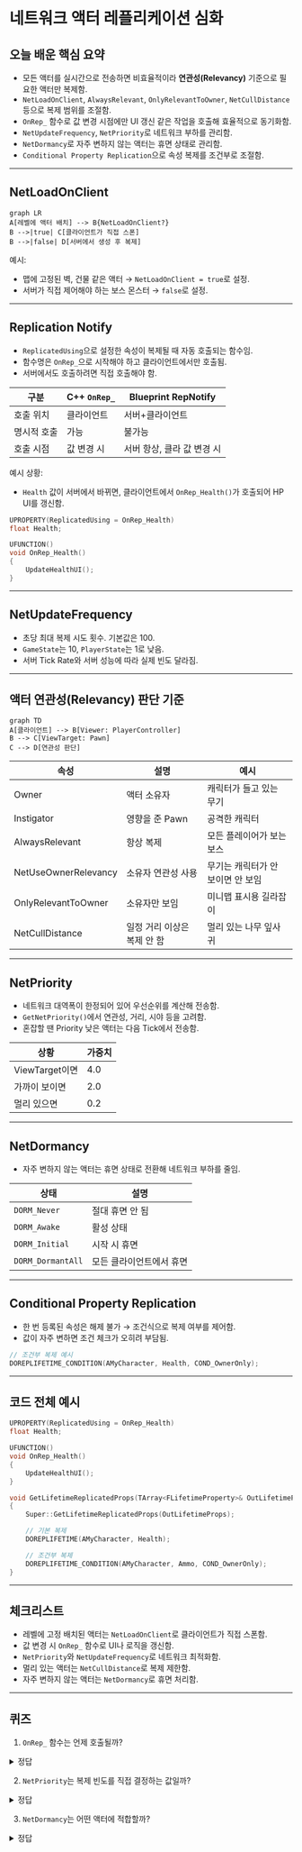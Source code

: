 # 네트워크 액터 레플리케이션 심화

## 오늘 배운 핵심 요약

* 모든 액터를 실시간으로 전송하면 비효율적이라 **연관성(Relevancy)** 기준으로 필요한 액터만 복제함.
* `NetLoadOnClient`, `AlwaysRelevant`, `OnlyRelevantToOwner`, `NetCullDistance` 등으로 복제 범위를 조절함.
* `OnRep_` 함수로 값 변경 시점에만 UI 갱신 같은 작업을 호출해 효율적으로 동기화함.
* `NetUpdateFrequency`, `NetPriority`로 네트워크 부하를 관리함.
* `NetDormancy`로 자주 변하지 않는 액터는 휴면 상태로 관리함.
* `Conditional Property Replication`으로 속성 복제를 조건부로 조절함.

---

## NetLoadOnClient

```mermaid
graph LR
A[레벨에 액터 배치] --> B{NetLoadOnClient?}
B -->|true| C[클라이언트가 직접 스폰]
B -->|false| D[서버에서 생성 후 복제]
```

예시:

* 맵에 고정된 벽, 건물 같은 액터 → `NetLoadOnClient = true`로 설정.
* 서버가 직접 제어해야 하는 보스 몬스터 → `false`로 설정.

---

## Replication Notify

* `ReplicatedUsing`으로 설정한 속성이 복제될 때 자동 호출되는 함수임.
* 함수명은 `OnRep_`으로 시작해야 하고 클라이언트에서만 호출됨.
* 서버에서도 호출하려면 직접 호출해야 함.

| 구분     | C++ `OnRep_` | Blueprint RepNotify |
| ------ | ------------ | ------------------- |
| 호출 위치  | 클라이언트        | 서버+클라이언트            |
| 명시적 호출 | 가능           | 불가능                 |
| 호출 시점  | 값 변경 시       | 서버 항상, 클라 값 변경 시    |

예시 상황:

* `Health` 값이 서버에서 바뀌면, 클라이언트에서 `OnRep_Health()`가 호출되어 HP UI를 갱신함.

```cpp
UPROPERTY(ReplicatedUsing = OnRep_Health)
float Health;

UFUNCTION()
void OnRep_Health()
{
    UpdateHealthUI();
}
```

---

## NetUpdateFrequency

* 초당 최대 복제 시도 횟수. 기본값은 100.
* `GameState`는 10, `PlayerState`는 1로 낮음.
* 서버 Tick Rate와 서버 성능에 따라 실제 빈도 달라짐.

---

## 액터 연관성(Relevancy) 판단 기준

```mermaid
graph TD
A[클라이언트] --> B[Viewer: PlayerController]
B --> C[ViewTarget: Pawn]
C --> D[연관성 판단]
```

| 속성                   | 설명               | 예시                  |
| -------------------- | ---------------- | ------------------- |
| Owner                | 액터 소유자           | 캐릭터가 들고 있는 무기       |
| Instigator           | 영향을 준 Pawn       | 공격한 캐릭터             |
| AlwaysRelevant       | 항상 복제            | 모든 플레이어가 보는 보스      |
| NetUseOwnerRelevancy | 소유자 연관성 사용       | 무기는 캐릭터가 안 보이면 안 보임 |
| OnlyRelevantToOwner  | 소유자만 보임          | 미니맵 표시용 길라잡이        |
| NetCullDistance      | 일정 거리 이상은 복제 안 함 | 멀리 있는 나무 잎사귀        |

---

## NetPriority

* 네트워크 대역폭이 한정되어 있어 우선순위를 계산해 전송함.
* `GetNetPriority()`에서 연관성, 거리, 시야 등을 고려함.
* 혼잡할 땐 Priority 낮은 액터는 다음 Tick에서 전송함.

| 상황           | 가중치 |
| ------------ | --- |
| ViewTarget이면 | 4.0 |
| 가까이 보이면      | 2.0 |
| 멀리 있으면       | 0.2 |

---

## NetDormancy

* 자주 변하지 않는 액터는 휴면 상태로 전환해 네트워크 부하를 줄임.

| 상태                | 설명            |
| ----------------- | ------------- |
| `DORM_Never`      | 절대 휴면 안 됨     |
| `DORM_Awake`      | 활성 상태         |
| `DORM_Initial`    | 시작 시 휴면       |
| `DORM_DormantAll` | 모든 클라이언트에서 휴면 |

---

## Conditional Property Replication

* 한 번 등록된 속성은 해제 불가 → 조건식으로 복제 여부를 제어함.
* 값이 자주 변하면 조건 체크가 오히려 부담됨.

```cpp
// 조건부 복제 예시
DOREPLIFETIME_CONDITION(AMyCharacter, Health, COND_OwnerOnly);
```

---

## 코드 전체 예시

```cpp
UPROPERTY(ReplicatedUsing = OnRep_Health)
float Health;

UFUNCTION()
void OnRep_Health()
{
    UpdateHealthUI();
}

void GetLifetimeReplicatedProps(TArray<FLifetimeProperty>& OutLifetimeProps) const
{
    Super::GetLifetimeReplicatedProps(OutLifetimeProps);

    // 기본 복제
    DOREPLIFETIME(AMyCharacter, Health);

    // 조건부 복제
    DOREPLIFETIME_CONDITION(AMyCharacter, Ammo, COND_OwnerOnly);
}
```

---

## 체크리스트

* 레벨에 고정 배치된 액터는 `NetLoadOnClient`로 클라이언트가 직접 스폰함.
* 값 변경 시 `OnRep_` 함수로 UI나 로직을 갱신함.
* `NetPriority`와 `NetUpdateFrequency`로 네트워크 최적화함.
* 멀리 있는 액터는 `NetCullDistance`로 복제 제한함.
* 자주 변하지 않는 액터는 `NetDormancy`로 휴면 처리함.

---

## 퀴즈

1. `OnRep_` 함수는 언제 호출될까?

<details>
<summary>정답</summary>
클라이언트에서 속성이 복제될 때 호출됨. 서버에선 호출되지 않음.
</details>

2. `NetPriority`는 복제 빈도를 직접 결정하는 값일까?

<details>
<summary>정답</summary>
아님. 혼잡할 때 전송 우선순위를 정하는 값임.
</details>

3. `NetDormancy`는 어떤 액터에 적합할까?

<details>
<summary>정답</summary>
자주 변하지 않는 액터. 플레이어 캐릭터 같은 자주 변하는 액터는 부적합함.
</details>


